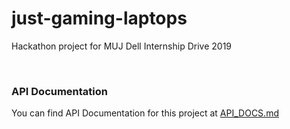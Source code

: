 # just-gaming-laptops

Hackathon project for MUJ Dell Internship Drive 2019

<br>

### API Documentation
You can find API Documentation for this project at [API_DOCS.md](https://github.com/saran-shabd/just-gaming-laptops/blob/master/API_DOCS.md)

